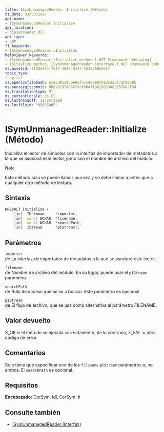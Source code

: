 ```yaml
---
title: ISymUnmanagedReader::Initialize (Método)
ms.date: 03/30/2017
api_name:
- ISymUnmanagedReader.Initialize
api_location:
- diasymreader.dll
api_type:
- COM
f1_keywords:
- ISymUnmanagedReader::Initialize
helpviewer_keywords:
- ISymUnmanagedReader::Initialize method [.NET Framework debugging]
- Initialize method, ISymUnmanagedReader interface [.NET Framework debugging]
ms.assetid: 8f0dd2fe-7df7-464e-91f4-5518c586bb5f
topic_type:
- apiref
ms.openlocfilehash: 6193d91c8cbe0efa7cd68b97b9262acf72c9ea0b
ms.sourcegitcommit: d8020797a6657d0fbbdff362b80300815f682f94
ms.translationtype: MT
ms.contentlocale: es-ES
ms.lasthandoff: 11/24/2020
ms.locfileid: "95675885"
---
```

# <a name="isymunmanagedreaderinitialize-method"></a>ISymUnmanagedReader::Initialize (Método)

Inicializa el lector de símbolos con la interfaz de importador de metadatos a la que se asociará este lector, junto con el nombre de archivo del módulo.  
  
> [!NOTE]
> Este método solo se puede llamar una vez y se debe llamar a antes que a cualquier otro método de lectura.  
  
## <a name="syntax"></a>Sintaxis  
  
```cpp  
HRESULT Initialize (  
    [in]  IUnknown     *importer,  
    [in]  const WCHAR  *filename,  
    [in]  const WCHAR  *searchPath,  
    [in]  IStream      *pIStream);  
```  
  
## <a name="parameters"></a>Parámetros  

 `importer`  
 de La interfaz de importador de metadatos a la que se asociará este lector.  
  
 `filename`  
 de Nombre de archivo del módulo. En su lugar, puede usar el `pIStream` parámetro.  
  
 `searchPath`  
 de Ruta de acceso que se va a buscar. Este parámetro es opcional.  
  
 `pIStream`  
 de El flujo de archivo, que se usa como alternativa al parámetro FILENAME.  
  
## <a name="return-value"></a>Valor devuelto  

 S_OK si el método se ejecuta correctamente; de lo contrario, E_FAIL u otro código de error.  
  
## <a name="remarks"></a>Comentarios  

 Solo tiene que especificar uno de los `filename` `pIStream` parámetros o, no ambos. El `searchPath` es opcional.  
  
## <a name="requirements"></a>Requisitos  

 **Encabezado:** CorSym. idl, CorSym. h  
  
## <a name="see-also"></a>Consulte también

- [ISymUnmanagedReader (Interfaz)](isymunmanagedreader-interface.md)
